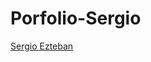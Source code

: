 # Porfolio-Sergio


[Sergio Ezteban](https://github.com/sergioironhacker/Porfolio-Sergio/assets/140112628/cb57b27f-546d-40fd-9528-4de2926cf8d4)

